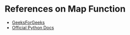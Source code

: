 # References on Map Function

- [GeeksForGeeks](https://www.geeksforgeeks.org/python-map-function/)
- [Official Python Docs](https://docs.python.org/3/library/functions.html#map)
